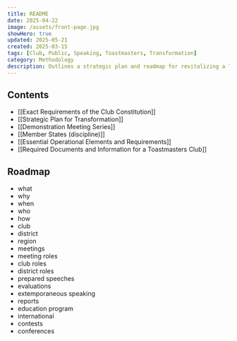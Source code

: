 ```yaml
---
title: README
date: 2025-04-22
image: /assets/front-page.jpg
showHero: true
updated: 2025-05-21
created: 2025-03-15
tags: [Club, Public, Speaking, Toastmasters, Transformation]
category: Methodology
description: Outlines a strategic plan and roadmap for revitalizing a Toastmasters club, detailing roles, meetings, speeches, evaluations, and international activities to enhance public speaking and leadership skills.
---
```


## Contents

- [[Exact Requirements of the Club Constitution]]
- [[Strategic Plan for Transformation]]
- [[Demonstration Meeting Series]]
- [[Member States (discipline)]]
- [[Essential Operational Elements and Requirements]]
- [[Required Documents and Information for a Toastmasters Club]]

## Roadmap

- what
- why
- when
- who
- how
- club
- district
- region
- meetings
- meeting roles
- club roles
- district roles
- prepared speeches
- evaluations
- extemporaneous speaking
- reports
- education program
- international
- contests
- conferences

